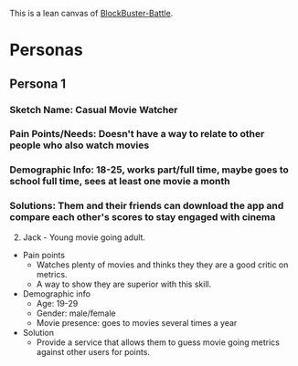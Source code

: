 This is a lean canvas of [BlockBuster-Battle](https://docs.google.com/presentation/d/1OcTqxZ31IXaUj5rrwnZNhgPWHlvmGaQXpd2fDqiyvZg/edit?usp=sharing).

# Personas

## Persona 1
### Sketch Name: Casual Movie Watcher
### Pain Points/Needs: Doesn't have a way to relate to other people who also watch movies
### Demographic Info: 18-25, works part/full time, maybe goes to school full time, sees at least one movie a month
### Solutions: Them and their friends can download the app and compare each other's scores to stay engaged with cinema

2. Jack - Young movie going adult.
  - Pain points
    - Watches plenty of movies and thinks they they are a good critic on metrics.
    - A way to show they are superior with this skill.
  - Demographic info
    - Age: 19-29
    - Gender: male/female
    - Movie presence: goes to movies several times a year
  - Solution
    - Provide a service that allows them to guess movie going metrics against other users for points.




